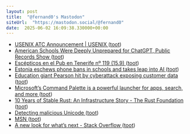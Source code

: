 ```yaml
---
layout: post
title:  "@fernand0's Mastodon"
siteUrl:  "https://mastodon.social/@fernand0"
date:  2025-06-02 16:09:38.330000+00:00
---
```

*  [USENIX ATC Announcement \| USENIX ](https://www.usenix.org/blog/usenix-atc-announcemen) ([toot](https://mastodon.social/@fernand0/114614637581262410))
*  [American Schools Were Deeply Unprepared for ChatGPT, Public Records Show ](https://www.404media.co/american-schools-were-deeply-unprepared-for-chatgpt-public-records-show) ([toot](https://mastodon.social/@fernand0/114614530733383535))
*  [Escépticos en el Pub en Tenerife nº 119 (15.9) ](https://www.youtube.com/live/YQHtWTNOD-) ([toot](https://mastodon.social/@fernand0/114614258593362476))
*  [Estonia eschews phone bans in schools and takes leap into AI ](https://www.theguardian.com/education/2025/may/26/estonia-phone-bans-in-schools-ai-artificial-intelligenc) ([toot](https://mastodon.social/@fernand0/114614038594244869))
*  [Education giant Pearson hit by cyberattack exposing customer data ](https://www.bleepingcomputer.com/news/security/education-giant-pearson-hit-by-cyberattack-exposing-customer-data) ([toot](https://mastodon.social/@fernand0/114613693682132043))
*  [Microsoft’s Command Palette is a powerful launcher for apps, search, and more ](https://www.theverge.com/news/668719/microsoft-command-palette-powertoy-launche) ([toot](https://mastodon.social/@fernand0/114613581158028178))
*  [10 Years of Stable Rust: An Infrastructure Story - The Rust Foundation ](https://rustfoundation.org/media/10-years-of-stable-rust-an-infrastructure-story) ([toot](https://mastodon.social/@fernand0/114613362891222020))
*  [Detecting malicious Unicode ](https://daniel.haxx.se/blog/2025/05/16/detecting-malicious-unicode) ([toot](https://mastodon.social/@fernand0/114613027760658332))
*  [MSN ](https://www.msn.com/de-d) ([toot](https://mastodon.social/@fernand0/114612764504058928))
*  [A new look for what’s next - Stack Overflow ](https://stackoverflow.blog/2025/05/08/a-new-look-for-whats-next) ([toot](https://mastodon.social/@fernand0/114611191285882834))
